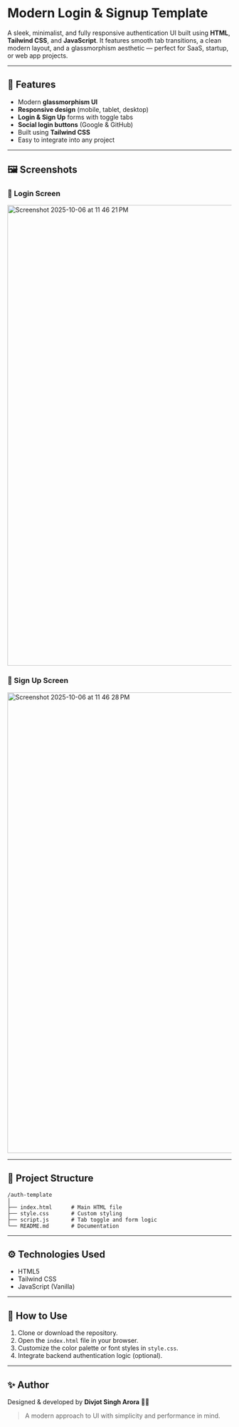 # Modern Login & Signup Template

A sleek, minimalist, and fully responsive authentication UI built using **HTML**, **Tailwind CSS**, and **JavaScript**.
It features smooth tab transitions, a clean modern layout, and a glassmorphism aesthetic — perfect for SaaS, startup, or web app projects.

---

## 🚀 Features

- Modern **glassmorphism UI**
- **Responsive design** (mobile, tablet, desktop)
- **Login & Sign Up** forms with toggle tabs
- **Social login buttons** (Google & GitHub)
- Built using **Tailwind CSS**
- Easy to integrate into any project

---

## 🖼️ Screenshots

### 🔹 Login Screen
<img width="1582" height="1034" alt="Screenshot 2025-10-06 at 11 46 21 PM" src="https://github.com/user-attachments/assets/3526ddd1-5b72-49e5-8c07-c01b3b0a2247" />


### 🔹 Sign Up Screen
<img width="1582" height="1034" alt="Screenshot 2025-10-06 at 11 46 28 PM" src="https://github.com/user-attachments/assets/af401d50-1b17-40b7-a07d-4aee0502aaf4" />


---

## 📂 Project Structure

```
/auth-template
│
├── index.html      # Main HTML file
├── style.css       # Custom styling
├── script.js       # Tab toggle and form logic
└── README.md       # Documentation
```

---

## ⚙️ Technologies Used

- HTML5
- Tailwind CSS
- JavaScript (Vanilla)

---

## 🧠 How to Use

1. Clone or download the repository.
2. Open the `index.html` file in your browser.
3. Customize the color palette or font styles in `style.css`.
4. Integrate backend authentication logic (optional).

---

## ✨ Author

Designed & developed by **Divjot Singh Arora** 🧑‍💻
> A modern approach to UI with simplicity and performance in mind.
